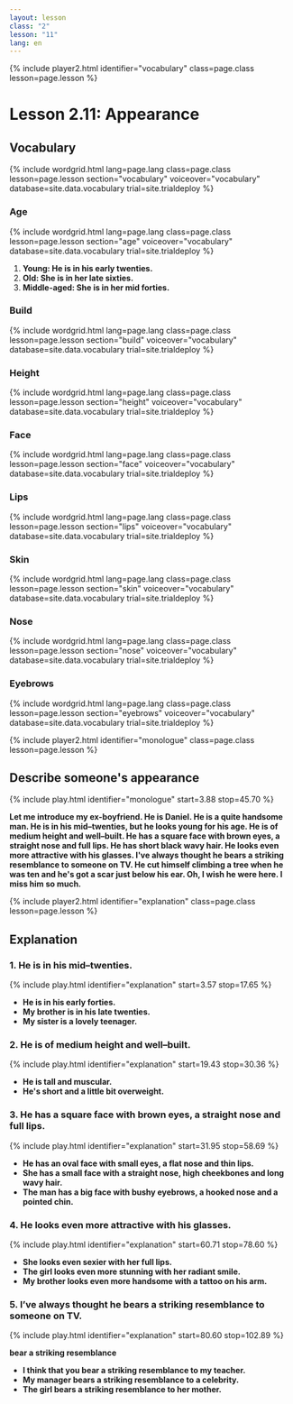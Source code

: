 ```yaml
---
layout: lesson
class: "2"
lesson: "11"
lang: en
---
```


{% include player2.html identifier="vocabulary" class=page.class lesson=page.lesson %}
# Lesson 2.11: Appearance  


## Vocabulary

{% include wordgrid.html lang=page.lang
		class=page.class 
		lesson=page.lesson 
		section="vocabulary"
		voiceover="vocabulary"
		database=site.data.vocabulary 
		trial=site.trialdeploy %}


### Age

{% include wordgrid.html lang=page.lang
		class=page.class 
		lesson=page.lesson 
		section="age"
		voiceover="vocabulary"
		database=site.data.vocabulary 
		trial=site.trialdeploy %}


1. __Young: He is in his early twenties.__
2. __Old: She is in her late sixties.__
3. __Middle-aged: She is in her mid forties.__

### Build 

{% include wordgrid.html lang=page.lang
		class=page.class 
		lesson=page.lesson 
		section="build"
		voiceover="vocabulary"
		database=site.data.vocabulary 
		trial=site.trialdeploy %}



### Height 

{% include wordgrid.html lang=page.lang
		class=page.class 
		lesson=page.lesson 
		section="height"
		voiceover="vocabulary"
		database=site.data.vocabulary 
		trial=site.trialdeploy %}


### Face

{% include wordgrid.html lang=page.lang
		class=page.class 
		lesson=page.lesson 
		section="face"
		voiceover="vocabulary"
		database=site.data.vocabulary 
		trial=site.trialdeploy %}


### Lips 

{% include wordgrid.html lang=page.lang
		class=page.class 
		lesson=page.lesson 
		section="lips"
		voiceover="vocabulary"
		database=site.data.vocabulary 
		trial=site.trialdeploy %}



### Skin 

{% include wordgrid.html lang=page.lang
		class=page.class 
		lesson=page.lesson 
		section="skin"
		voiceover="vocabulary"
		database=site.data.vocabulary 
		trial=site.trialdeploy %}



### Nose 

{% include wordgrid.html lang=page.lang
		class=page.class 
		lesson=page.lesson 
		section="nose"
		voiceover="vocabulary"
		database=site.data.vocabulary 
		trial=site.trialdeploy %}


### Eyebrows

{% include wordgrid.html lang=page.lang
		class=page.class 
		lesson=page.lesson 
		section="eyebrows"
		voiceover="vocabulary"
		database=site.data.vocabulary 
		trial=site.trialdeploy %}



 


{% include player2.html identifier="monologue" class=page.class lesson=page.lesson %}
## Describe someone's appearance 
{% include play.html identifier="monologue" start=3.88 stop=45.70 %}

__Let me introduce my ex-boyfriend. He is Daniel. He is a quite handsome man. He is in his mid–twenties, but he looks young for his age. He is of medium height and well–built. He has a square face with brown eyes, a straight nose and full lips. He has short black wavy hair. He looks even more attractive with his glasses. I've always thought he bears a striking resemblance to someone on TV. He cut himself climbing a tree when he was ten and he's got a scar just below his ear. Oh, I wish he were here. I miss him so much.__



{% include player2.html identifier="explanation" class=page.class lesson=page.lesson %}
## Explanation


### 1. He is in his mid–twenties.
{% include play.html identifier="explanation" start=3.57 stop=17.65 %}

- __He is in his early forties.__
- __My brother is in his late twenties.__
- __My sister is a lovely teenager.__


### 2. He is of medium height and well–built.
{% include play.html identifier="explanation" start=19.43 stop=30.36 %}

- __He is tall and muscular.__
- __He's short and a little bit overweight.__

### 3. He has a square face with brown eyes, a straight nose and full lips.
{% include play.html identifier="explanation" start=31.95 stop=58.69 %}

- __He has an oval face with small eyes, a flat nose and thin lips.__
- __She has a small face with a straight nose, high cheekbones and long wavy hair.__
- __The man has a big face with bushy eyebrows, a hooked nose and a pointed chin.__

### 4. He looks even more attractive with his glasses. 
{% include play.html identifier="explanation" start=60.71 stop=78.60 %}

- __She looks even sexier with her full lips.__
- __The girl looks even more stunning with her radiant smile.__
- __My brother looks even more handsome with a tattoo on his arm.__

### 5.  I’ve always thought he bears a striking resemblance to someone on TV.
{% include play.html identifier="explanation" start=80.60 stop=102.89 %}

__bear a striking resemblance__

- __I think that you bear a striking resemblance to my teacher.__
- __My manager bears a striking resemblance to a celebrity.__
- __The girl bears a striking resemblance to her mother.__
 
